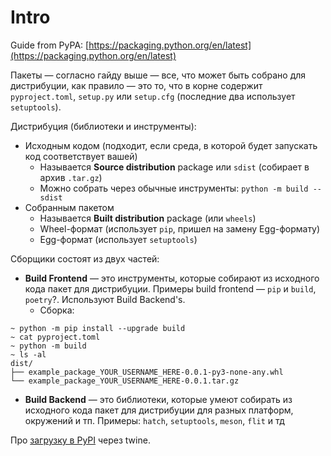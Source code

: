 # Intro

Guide from PyPA: [https://packaging.python.org/en/latest](https://packaging.python.org/en/latest)

Пакеты — согласно гайду выше — все, что может быть собрано для дистрибуции, как правило — это то, что в корне содержит `pyproject.toml`, `setup.py` или `setup.cfg` (последние два использует `setuptools`).

Дистрибуция (библиотеки и инструменты):

* Исходным кодом (подходит, если среда, в которой будет запускать код соответствует вашей)
  * Называется **Source distribution** package или `sdist` (собирает в архив `.tar.gz`)
  * Можно собрать через обычные инструменты: `python -m build --sdist`
* Собранным пакетом
  * Называется **Built distribution** package (или `wheels`)
  * Wheel-формат (использует `pip`, пришел на замену Egg-формату)
  * Egg-формат (использует `setuptools`)

Сборщики состоят из двух частей:

* **Build Frontend** — это инструменты, которые собирают из исходного кода пакет для дистрибуции. Примеры build frontend — `pip` и `build`, `poetry`?. Используют Build Backend's.
  * Сборка:

```
~ python -m pip install --upgrade build
~ cat pyproject.toml
~ python -m build
~ ls -al
dist/
├── example_package_YOUR_USERNAME_HERE-0.0.1-py3-none-any.whl
└── example_package_YOUR_USERNAME_HERE-0.0.1.tar.gz
```

* **Build Backend** — это библиотеки, которые умеют собирать из исходного кода пакет для дистрибуции для разных платформ, окружений и тп. Примеры: `hatch`, `setuptools`, `meson`, `flit` и тд

Про [загрузку в PyPI](https://packaging.python.org/en/latest/tutorials/packaging-projects/#uploading-the-distribution-archives) через twine.
